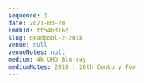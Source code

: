 ```yaml
---
sequence: 1
date: 2021-03-20
imdbId: tt5463162
slug: deadpool-2-2018
venue: null
venueNotes: null
medium: 4k UHD Blu-ray
mediumNotes: 2018 | 20th Century Fox
---
```



